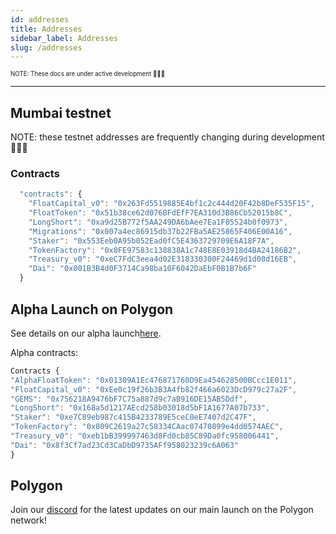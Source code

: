 ```yaml
---
id: addresses
title: Addresses
sidebar_label: Addresses
slug: /addresses
---
```


<sub><sup> NOTE: These docs are under active development 👷‍♀️👷 </sup></sub>

---

## Mumbai testnet

NOTE: these testnet addresses are frequently changing during development 👷‍♀️👷

<!-- See our contract **[Deployer address](https://mumbai.polygonscan.com/address/0x97D247303960fC0FCA4fD703f3dAaf0ADdA07598/)** to keep abreast with the latest deployments. -->

### Contracts

```javascript
  "contracts": {
    "FloatCapital_v0": "0x263Fd5519885E4bf1c2c444d20F42b8DeF535F15",
    "FloatToken": "0x51b38ce62d076BFdEfF7EA310d3B86Cb52015b8C",
    "LongShort": "0xa9d25B772f5AA249DA6bAee7Ea1F05524b0f0973",
    "Migrations": "0x007a4ec86915db37b22FBa5AE25865F406E00A16",
    "Staker": "0x553Eeb0A95b052Ead0fC5E4363729709E6A18F7A",
    "TokenFactory": "0x0FE97583c138838A1c748E8E03918d4BA24186B2",
    "Treasury_v0": "0xeC7FdC3eea4d02E318330300F24469d1d08d16EB",
    "Dai": "0x001B3B4d0F3714Ca98ba10F6042DaEbF0B1B7b6F"
  }
```

<!-- ### Markets

```javascript
EthKillers Long = "0x46bf3286cd38B1cb53885Feb08ED61752946dDd8",
EthKillers Short = "0xfF76E7090c7F4645dF52562DfE7CC9504A1Ab911",
PM1 Long = "0xf1f7F7d9654F4A9d0C0c063cbE815A045F21C52C",
PM1 Short = "0xC1e97E49106ad8C80cb5F3432F98d34c9278e9D0",
PM2 Long = "0xDc24f4BD4F9dAC21aBd2e497479D18a87009Fad4",
PM2 Short = "0x75e8EEFfCe2A345aa419bE87C0bA20f8Bc2A72cD",
``` -->

## Alpha Launch on Polygon

See details on our alpha launch[here](/docs/alpha).

Alpha contracts:

```javascript
Contracts {
"AlphaFloatToken": "0x01309A1Ec476871760D9Ea454628500BCcc1E011",
"FloatCapital_v0": "0xEe0c19f26b3B3A4fb82f466a6023DcD979c27a2F",
"GEMS": "0x756218A9476bF7C75a887d9c7aB916DE15AB5Ddf",
"LongShort": "0x168a5d1217AEcd258b03018d5bF1A1677A07b733",
"Staker": "0xe7C89eb987c415B4233789E5ceC0eE7407d2C47F",
"TokenFactory": "0x809C2619a27c58334CAac07470899e4dd0574AEC",
"Treasury_v0": "0xeb1bB399997463d8Fd0cb85C89Da0fc958006441",
"Dai": "0x8f3Cf7ad23Cd3CaDbD9735AFf958023239c6A063"
}
```

## Polygon

Join our [discord](https://discord.gg/qesr2KZAhn) for the latest updates on our main launch on the Polygon network!

```

```
